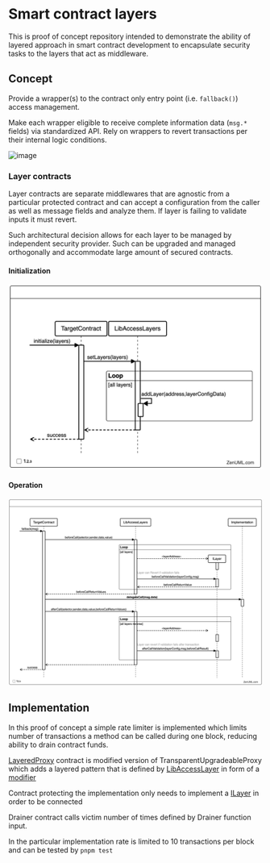 # Smart contract layers

This is proof of concept repository intended to demonstrate the ability of layered approach in smart contract development to encapsulate security tasks to the layers that act as middleware.

## Concept

Provide a wrapper(s) to the contract only entry point (i.e. `fallback()`) access management.

Make each wrapper eligible to receive complete information data (`msg.*` fields) via standardized API. Rely on wrappers to revert transactions per their internal logic conditions.

<img width="633" alt="image" src="https://github.com/peersky/smart-contract-layers/assets/61459744/b87bf5ef-3b65-4a4a-9ae1-3be2df7f60a8">

### Layer contracts

Layer contracts are separate middlewares that are agnostic from a particular protected contract and can accept a configuration from the caller as well as message fields and analyze them. If layer is failing to validate inputs it must revert.

Such architectural decision allows for each layer to be managed by independent security provider. Such can be upgraded and managed orthogonally and accommodate large amount of secured contracts.

#### Initialization

![init](./docs/initialize.png)

#### Operation

![init](./docs/operate.png)

## Implementation

In this proof of concept a simple rate limiter is implemented which limits number of transactions a method can be called during one block, reducing ability to drain contract funds.

[LayeredProxy](https://github.com/peersky/smart-contract-layers/blob/main/src/LayeredProxy.sol) contract is modified version of TransparentUpgradeableProxy which adds a layered pattern that is defined by [LibAccessLayer](https://github.com/peersky/smart-contract-layers/blob/main/src/LibAccessLayers.sol) in form of a [modifier](https://github.com/peersky/smart-contract-layers/blob/main/src/AccessLayers.sol)

Contract protecting the implementation only needs to implement a [ILayer](https://github.com/peersky/smart-contract-layers/blob/main/src/ILayer.sol) in order to be connected

Drainer contract calls victim number of times defined by Drainer function input.

In the particular implementation rate is limited to 10 transactions per block and can be tested by `pnpm test`
